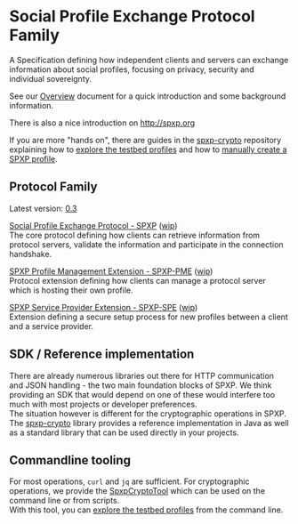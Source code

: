 # Social Profile Exchange Protocol Family
A Specification defining how independent clients and servers can exchange information about social profiles, focusing on
privacy, security and individual sovereignty.

See our [Overview](./Overview.md) document for a quick introduction and some background information.

There is also a nice introduction on http://spxp.org

If you are more "hands on", there are guides in the [spxp-crypto](https://github.com/spxp/spxp-crypto) repository explaining
how to [explore the testbed profiles](https://github.com/spxp/spxp-crypto/blob/master/spxp-crypto-tools/ExploreTestbedProfiles.md)
and how to [manually create a SPXP profile](https://github.com/spxp/spxp-crypto/blob/master/spxp-crypto-tools/ManualProfileCreation.md).


## Protocol Family

Latest version: [0.3](https://github.com/spxp/spxp-specs/releases/tag/v0.3)

[Social Profile Exchange Protocol - SPXP](https://github.com/spxp/spxp-specs/blob/v0.3/SPXP-Spec.md)  ([wip](./SPXP-Spec.md))  
The core protocol defining how clients can retrieve information from protocol servers, validate the information and
participate in the connection handshake.

[SPXP Profile Management Extension - SPXP-PME](https://github.com/spxp/spxp-specs/blob/v0.3/SPXP-PME-Spec.md)  ([wip](./SPXP-PME-Spec.md))  
Protocol extension defining how clients can manage a protocol server which is hosting their own profile.

[SPXP Service Provider Extension - SPXP-SPE](https://github.com/spxp/spxp-specs/blob/v0.3/SPXP-SPE-Spec.md)  ([wip](./SPXP-SPE-Spec.md))  
Extension defining a secure setup process for new profiles between a client and a service provider.

## SDK / Reference implementation
There are already numerous libraries out there for HTTP communication and JSON handling - the two main foundation
blocks of SPXP. We think providing an SDK that would depend on one of these would interfere too much with most
projects or developer preferences.  
The situation however is different for the cryptographic operations in SPXP. The [spxp-crypto](https://github.com/spxp/spxp-crypto)
library provides a reference implementation in Java as well as a standard library that can be used directly in your
projects.

## Commandline tooling
For most operations, `curl` and `jq` are sufficient. For cryptographic operations, we provide the
[SpxpCryptoTool](./../spxp-crypto-tools/src/main/java/org/spxp/crypto/tool/SpxpCryptoTool.java)
which can be used on the command line or from scripts.  
With this tool, you can [explore the testbed profiles](https://github.com/spxp/spxp-crypto/blob/master/spxp-crypto-tools/ExploreTestbedProfiles.md)
from the command line.
